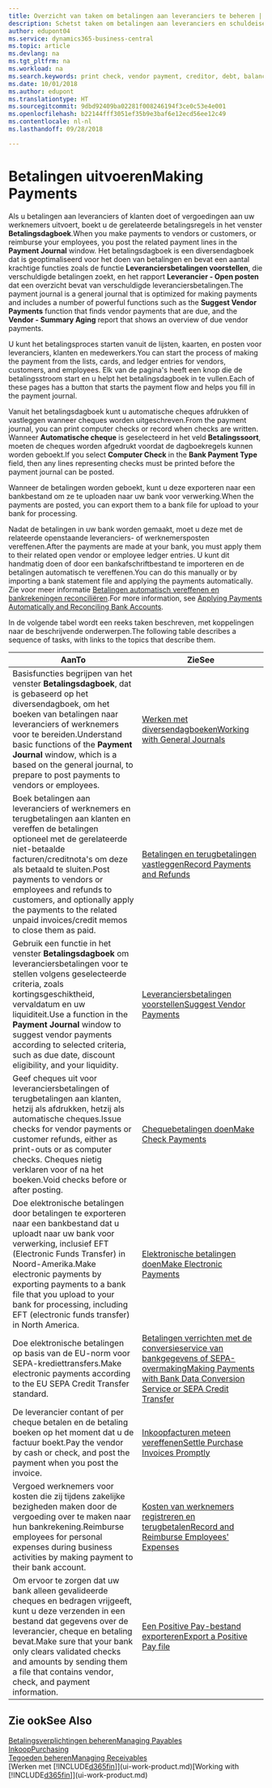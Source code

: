 ```yaml
---
title: Overzicht van taken om betalingen aan leveranciers te beheren | Microsoft Docs
description: Schetst taken om betalingen aan leveranciers en schuldeisers te beheren, bijvoorbeeld het boeken van betalingsregels en het ophalen van een overzicht van het verschuldigde saldo.
author: edupont04
ms.service: dynamics365-business-central
ms.topic: article
ms.devlang: na
ms.tgt_pltfrm: na
ms.workload: na
ms.search.keywords: print check, vendor payment, creditor, debt, balance due, AP
ms.date: 10/01/2018
ms.author: edupont
ms.translationtype: HT
ms.sourcegitcommit: 9dbd92409ba02281f008246194f3ce0c53e4e001
ms.openlocfilehash: b22144fff3051ef35b9e3baf6e12ecd56ee12c49
ms.contentlocale: nl-nl
ms.lasthandoff: 09/28/2018

---
```

# <a name="making-payments"></a><span data-ttu-id="c12f3-103">Betalingen uitvoeren</span><span class="sxs-lookup"><span data-stu-id="c12f3-103">Making Payments</span></span>

<span data-ttu-id="c12f3-104">Als u betalingen aan leveranciers of klanten doet of vergoedingen aan uw werknemers uitvoert, boekt u de gerelateerde betalingsregels in het venster **Betalingsdagboek**.</span><span class="sxs-lookup"><span data-stu-id="c12f3-104">When you make payments to vendors or customers, or reimburse your employees, you post the related payment lines in the **Payment Journal** window.</span></span> <span data-ttu-id="c12f3-105">Het betalingsdagboek is een diversendagboek dat is geoptimaliseerd voor het doen van betalingen en bevat een aantal krachtige functies zoals de functie **Leveranciersbetalingen voorstellen**, die verschuldigde betalingen zoekt, en het rapport **Leverancier - Open posten** dat een overzicht bevat van verschuldigde leveranciersbetalingen.</span><span class="sxs-lookup"><span data-stu-id="c12f3-105">The payment journal is a general journal that is optimized for making payments and includes a number of powerful functions such as the **Suggest Vendor Payments** function that finds vendor payments that are due, and the **Vendor - Summary Aging** report that shows an overview of due vendor payments.</span></span>  

<span data-ttu-id="c12f3-106">U kunt het betalingsproces starten vanuit de lijsten, kaarten, en posten voor leveranciers, klanten en medewerkers.</span><span class="sxs-lookup"><span data-stu-id="c12f3-106">You can start the process of making the payment from the lists, cards, and ledger entries for vendors, customers, and employees.</span></span> <span data-ttu-id="c12f3-107">Elk van de pagina's heeft een knop die de betalingsstroom start en u helpt het betalingsdagboek in te vullen.</span><span class="sxs-lookup"><span data-stu-id="c12f3-107">Each of these pages has a button that starts the payment flow and helps you fill in the payment journal.</span></span>  

<span data-ttu-id="c12f3-108">Vanuit het betalingsdagboek kunt u automatische cheques afdrukken of vastleggen wanneer cheques worden uitgeschreven.</span><span class="sxs-lookup"><span data-stu-id="c12f3-108">From the payment journal, you can print computer checks or record when checks are written.</span></span> <span data-ttu-id="c12f3-109">Wanneer **Automatische cheque** is geselecteerd in het veld **Betalingssoort**, moeten de cheques worden afgedrukt voordat de dagboekregels kunnen worden geboekt.</span><span class="sxs-lookup"><span data-stu-id="c12f3-109">If you select **Computer Check** in the **Bank Payment Type** field, then any lines representing checks must be printed before the payment journal can be posted.</span></span>

<span data-ttu-id="c12f3-110">Wanneer de betalingen worden geboekt, kunt u deze exporteren naar een bankbestand om ze te uploaden naar uw bank voor verwerking.</span><span class="sxs-lookup"><span data-stu-id="c12f3-110">When the payments are posted, you can export them to a bank file for upload to your bank for processing.</span></span>

<span data-ttu-id="c12f3-111">Nadat de betalingen in uw bank worden gemaakt, moet u deze met de relateerde openstaande leveranciers- of werknemersposten vereffenen.</span><span class="sxs-lookup"><span data-stu-id="c12f3-111">After the payments are made at your bank, you must apply them to their related open vendor or employee ledger entries.</span></span> <span data-ttu-id="c12f3-112">U kunt dit handmatig doen of door een bankafschriftbestand te importeren en de betalingen automatisch te vereffenen.</span><span class="sxs-lookup"><span data-stu-id="c12f3-112">You can do this manually or by importing a bank statement file and applying the payments automatically.</span></span> <span data-ttu-id="c12f3-113">Zie voor meer informatie [Betalingen automatisch vereffenen en bankrekeningen reconciliëren](receivables-apply-payments-auto-reconcile-bank-accounts.md).</span><span class="sxs-lookup"><span data-stu-id="c12f3-113">For more information, see [Applying Payments Automatically and Reconciling Bank Accounts](receivables-apply-payments-auto-reconcile-bank-accounts.md).</span></span>

<span data-ttu-id="c12f3-114">In de volgende tabel wordt een reeks taken beschreven, met koppelingen naar de beschrijvende onderwerpen.</span><span class="sxs-lookup"><span data-stu-id="c12f3-114">The following table describes a sequence of tasks, with links to the topics that describe them.</span></span>

| <span data-ttu-id="c12f3-115">Aan</span><span class="sxs-lookup"><span data-stu-id="c12f3-115">To</span></span> | <span data-ttu-id="c12f3-116">Zie</span><span class="sxs-lookup"><span data-stu-id="c12f3-116">See</span></span> |
| --- | --- |
|<span data-ttu-id="c12f3-117">Basisfuncties begrijpen van het venster **Betalingsdagboek**, dat is gebaseerd op het diversendagboek, om het boeken van betalingen naar leveranciers of werknemers voor te bereiden.</span><span class="sxs-lookup"><span data-stu-id="c12f3-117">Understand basic functions of the **Payment Journal** window, which is a based on the general journal, to prepare to post payments to vendors or employees.</span></span>|[<span data-ttu-id="c12f3-118">Werken met diversendagboeken</span><span class="sxs-lookup"><span data-stu-id="c12f3-118">Working with General Journals</span></span>](ui-work-general-journals.md)|
|<span data-ttu-id="c12f3-119">Boek betalingen aan leveranciers of werknemers en terugbetalingen aan klanten en vereffen de betalingen optioneel met de gerelateerde niet-betaalde facturen/creditnota's om deze als betaald te sluiten.</span><span class="sxs-lookup"><span data-stu-id="c12f3-119">Post payments to vendors or employees and refunds to customers, and optionally apply the payments to the related unpaid invoices/credit memos to close them as paid.</span></span>|[<span data-ttu-id="c12f3-120">Betalingen en terugbetalingen vastleggen</span><span class="sxs-lookup"><span data-stu-id="c12f3-120">Record Payments and Refunds</span></span>](payables-how-post-payments-refunds.md)|
| <span data-ttu-id="c12f3-121">Gebruik een functie in het venster **Betalingsdagboek** om leveranciersbetalingen voor te stellen volgens geselecteerde criteria, zoals kortingsgeschiktheid, vervaldatum en uw liquiditeit.</span><span class="sxs-lookup"><span data-stu-id="c12f3-121">Use a function in the **Payment Journal** window to suggest vendor payments according to selected criteria, such as due date, discount eligibility, and your liquidity.</span></span> |[<span data-ttu-id="c12f3-122">Leveranciersbetalingen voorstellen</span><span class="sxs-lookup"><span data-stu-id="c12f3-122">Suggest Vendor Payments</span></span>](payables-how-suggest-vendor-payments.md) |
| <span data-ttu-id="c12f3-123">Geef cheques uit voor leveranciersbetalingen of terugbetalingen aan klanten, hetzij als afdrukken, hetzij als automatische cheques.</span><span class="sxs-lookup"><span data-stu-id="c12f3-123">Issue checks for vendor payments or customer refunds, either as print-outs or as computer checks.</span></span> <span data-ttu-id="c12f3-124">Cheques nietig verklaren voor of na het boeken.</span><span class="sxs-lookup"><span data-stu-id="c12f3-124">Void checks before or after posting.</span></span> |[<span data-ttu-id="c12f3-125">Chequebetalingen doen</span><span class="sxs-lookup"><span data-stu-id="c12f3-125">Make Check Payments</span></span>](payables-how-work-checks.md) |
|<span data-ttu-id="c12f3-126">Doe elektronische betalingen door betalingen te exporteren naar een bankbestand dat u uploadt naar uw bank voor verwerking, inclusief EFT (Electronic Funds Transfer) in Noord-Amerika.</span><span class="sxs-lookup"><span data-stu-id="c12f3-126">Make electronic payments by exporting payments to a bank file that you upload to your bank for processing, including EFT (electronic funds transfer) in North America.</span></span> |[<span data-ttu-id="c12f3-127">Elektronische betalingen doen</span><span class="sxs-lookup"><span data-stu-id="c12f3-127">Make Electronic Payments</span></span>](payables-how-export-payments-bank-file.md)|
|<span data-ttu-id="c12f3-128">Doe elektronische betalingen op basis van de EU-norm voor SEPA-krediettransfers.</span><span class="sxs-lookup"><span data-stu-id="c12f3-128">Make electronic payments according to the EU SEPA Credit Transfer standard.</span></span>|[<span data-ttu-id="c12f3-129">Betalingen verrichten met de conversieservice van bankgegevens of SEPA-overmaking</span><span class="sxs-lookup"><span data-stu-id="c12f3-129">Making Payments with Bank Data Conversion Service or SEPA Credit Transfer</span></span>](finance-make-payments-with-bank-data-conversion-service-or-sepa-credit-transfer.md)|
| <span data-ttu-id="c12f3-130">De leverancier contant of per cheque betalen en de betaling boeken op het moment dat u de factuur boekt.</span><span class="sxs-lookup"><span data-stu-id="c12f3-130">Pay the vendor by cash or check, and post the payment when you post the invoice.</span></span> |[<span data-ttu-id="c12f3-131">Inkoopfacturen meteen vereffenen</span><span class="sxs-lookup"><span data-stu-id="c12f3-131">Settle Purchase Invoices Promptly</span></span>](finance-how-to-settle-purchase-invoices-promptly.md) |
|<span data-ttu-id="c12f3-132">Vergoed werknemers voor kosten die zij tijdens zakelijke bezigheden maken door de vergoeding over te maken naar hun bankrekening.</span><span class="sxs-lookup"><span data-stu-id="c12f3-132">Reimburse employees for personal expenses during business activities by making payment to their bank account.</span></span>|[<span data-ttu-id="c12f3-133">Kosten van werknemers registreren en terugbetalen</span><span class="sxs-lookup"><span data-stu-id="c12f3-133">Record and Reimburse Employees' Expenses</span></span>](finance-how-record-reimburse-employee-expenses.md)|
| <span data-ttu-id="c12f3-134">Om ervoor te zorgen dat uw bank alleen gevalideerde cheques en bedragen vrijgeeft, kunt u deze verzenden in een bestand dat gegevens over de leverancier, cheque en betaling bevat.</span><span class="sxs-lookup"><span data-stu-id="c12f3-134">Make sure that your bank only clears validated checks and amounts by sending them a file that contains vendor, check, and payment information.</span></span> |[<span data-ttu-id="c12f3-135">Een Positive Pay-bestand exporteren</span><span class="sxs-lookup"><span data-stu-id="c12f3-135">Export a Positive Pay file</span></span>](finance-how-positive-pay.md) |

## <a name="see-also"></a><span data-ttu-id="c12f3-136">Zie ook</span><span class="sxs-lookup"><span data-stu-id="c12f3-136">See Also</span></span>
[<span data-ttu-id="c12f3-137">Betalingsverplichtingen beheren</span><span class="sxs-lookup"><span data-stu-id="c12f3-137">Managing Payables</span></span>](payables-manage-payables.md)  
[<span data-ttu-id="c12f3-138">Inkoop</span><span class="sxs-lookup"><span data-stu-id="c12f3-138">Purchasing</span></span>](purchasing-manage-purchasing.md)  
[<span data-ttu-id="c12f3-139">Tegoeden beheren</span><span class="sxs-lookup"><span data-stu-id="c12f3-139">Managing Receivables</span></span>](receivables-manage-receivables.md)  
<span data-ttu-id="c12f3-140">[Werken met [!INCLUDE[d365fin](includes/d365fin_md.md)]](ui-work-product.md)</span><span class="sxs-lookup"><span data-stu-id="c12f3-140">[Working with [!INCLUDE[d365fin](includes/d365fin_md.md)]](ui-work-product.md)</span></span>  

